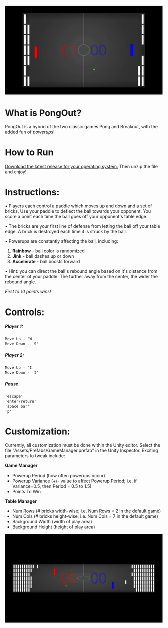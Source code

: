 ![Ingame Default](/../screenshots/ingame-default.png?raw=true "Default setup.")

What is PongOut?
==========

PongOut is a hybrid of the two classic games Pong and Breakout, with the added fun of *powerups*!


How to Run
==========

[Download the latest release for your operating system.](https://github.com/kevin-d-omara/PongOut/releases/latest "https://github.com/kevin-d-omara/PongOut/releases/latest") Then unzip the file and enjoy!

Instructions:
==========

• Players each control a paddle which moves up and down and a set of bricks. Use
your paddle to deflect the ball towards your opponent. You score a point each
time the ball goes off your opponent's table edge.

• The bricks are your first line of defense from letting the ball off your table
edge. A brick is destroyed each time it is struck by the ball.

• Powerups are constantly affecting the ball, including:

1. **Rainbow** - ball color is randomized
2. **Jink** - ball dashes up or down
3. **Accelerate** - ball boosts forward

• Hint: you can direct the ball's rebound angle based on it's distance from the
center of your paddle. The further away from the center, the wider the rebound
angle.

*First to 10 points wins!*

Controls:
==========
##### Player 1:

    Move Up - 'W'
    Move Down - 'S'

##### Player 2:

    Move Up - 'I'
    Move Down - 'I'
    
##### Pause

    'escape'
    'enter/return'
    'space bar'
    'p'

Customization:
==========
Currently, all customization must be done within the Unity editor. Select the file "Assets/Prefabs/GameManager.prefab" in the Unity Inspector. Exciting parameters to tweak include:

**Game Manager**
- Powerup Period (how often powerups occur)
- Powerup Variance (+/- value to affect Powerup Period; i.e. if Variance=0.5, then Period = 0.5 to 1.5)
- Points To Win

**Table Manager**
- Num Rows (# bricks width-wise; i.e. Num Rows = 2 in the default game)
- Num Cols (# bricks height-wise; i.e. Num Cols = 7 in the default game)
- Background Width (width of play area)
- Background Height (height of play area)

![Ingame Wide](/../screenshots/ingame-wide.png?raw=true "Example customization. Try this with sudden death (Points To Win = 1)!")
